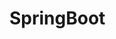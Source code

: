 # SpringBoot
                                                                                        